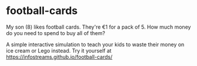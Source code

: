 # football-cards
My son (8) likes football cards. They're €1 for a pack of 5. How much money do you need to spend to buy all of them?

A simple interactive simulation to teach your kids to waste their money on ice cream or Lego instead. Try it yourself at https://infostreams.github.io/football-cards/
